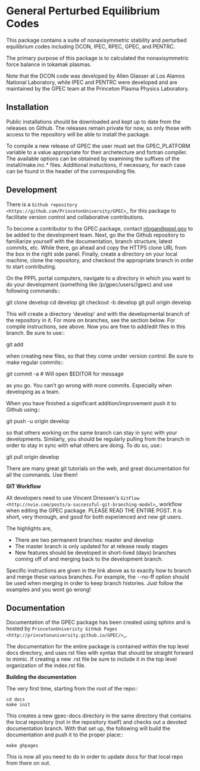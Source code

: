 General Perturbed Equilibrium Codes
===================================

This package contains a suite of nonaxisymmetric stability and perturbed equilibrium codes including DCON, IPEC, RPEC, GPEC, and PENTRC.

The primary purpose of this package is to calculated the nonaxisymmetric force balance in tokamak plasmas.

Note that the DCON code was developed by Allen Glasser at Los Alamos National Laboratory, while IPEC and PENTRC were developed and are maintained by the GPEC team at the Princeton Plasma Physics Laboratory.

Installation
-------------

Public installations should be downloaded and kept up to date from the releases on Github. The releases remain private for now, so only those with access to the repository will be able to install the package.

To compile a new release of GPEC the user must set the GPEC_PLATFORM variable to a value appropriate for their archetecture and fortran compiler. The available options can be obtained by examining the suffixes of the install/make.inc.* files. Additional instuctions, if necessary, for each case can be found in the header of the corresponding file.


Development
---------------

There is a `Github repository <https://github.com/PrincetonUniversity/GPEC>`_ for this package to facilitate version control and collaborative contributions.

To become a contributor to the GPEC package, contact nlogan@pppl.gov to be added to the development team. Next, go the the Github repository to familiarize yourself with the documentation, branch structure, latest commits, etc. While there, go ahead and copy the HTTPS clone URL from the box in the right side panel. Finally, create a directory on your local machine, clone the repository, and checkout the appropriate branch in order to start contributing.

On the PPPL portal computers, navigate to a directory in which you want to do your development (something like /p/gpec/users/<username>/gpec) and use following commands::

   git clone <copied-url-from-github> develop
   cd develop
   git checkout -b develop
   git pull origin develop

This will create a directory 'develop' and with the developmental branch of the repository in it. For more on branches, see the section below. For compile instructions, see above. Now you are free to add/edit files in this branch. Be sure to use:: 

   git add <new-file>

when creating new files, so that they come under version control. Be sure to make regular commits::

   git commit -a # Will open $EDITOR for message

as you go. You can't go wrong with more commits. Especially when developing as a team.

When you have finished a significant addition/improvement push it to Github using::

   git push -u origin develop

so that others working on the same branch can stay in sync with your developments. Similarly, you should be regularly pulling from the branch in order to stay in sync with what others are doing. To do so, use::

   git pull origin develop

There are many great git tutorials on the web, and great documentation for all the commands. Use them!

**GIT Workflow**

All developers need to use Vincent Driessen's `GitFlow <http://nvie.com/posts/a-successful-git-branching-model>`_ workflow when editing the GPEC package. PLEASE READ THE ENTIRE POST. It is short, very thorough, and good for both experienced and new git users.

The highlights are,
  - There are two permanent branches: master and develop
  - The master branch is only updated for at release ready stages
  - New features should be developed in short-lived (days) branches coming off of and merging back to the development branch.
  
Specific instructions are given in the link above as to exactly how to branch and merge these various branches. For example, the --no-ff option should be used when merging in order to keep branch histories. Just follow the examples and you wont go wrong!


Documentation
-------------

Documentation of the GPEC package has been created using sphinx and is hosted by `PrincetonUniveristy GitHub Pages <http://princetonuniversity.github.io/GPEC/>`_.

The documentation for the entire package is contained within the top level docs directory, and uses rst files with syntax that should be straight forward to mimic. If creating a new .rst file be sure to include it in the top level organization of the index.rst file.

**Building the documentation**

The very first time, starting from the root of the repo::

    cd docs
    make init
    
This creates a new gpec-docs directory in the same directory that contains the local repository (not in the repository itself) and checks out a devoted documentation branch. With that set up, the following will build the documentation and push it to the proper place::

    make ghpages

This is now all you need to do in order to update docs for that local repo from there on out.
